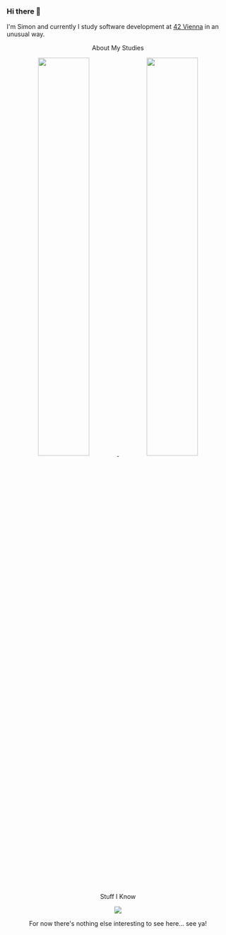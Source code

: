 ### Hi there 👋

I'm Simon and currently I study software development at [42 Vienna](https://www.42vienna.com/) in an unusual way.

<div align="center">
  <p>About My Studies</p>
  <a href="https://github.com/Zekao/badge42" target="_blank" rel="noopener noreferrer">
    <img width="48%" src="https://badge.emaugale.com/api/v2/clx27e9gq118101qkslok3gnd/stats?cursusId=9&coalitionId=251" />
  </a>
  <a href="https://github.com/Nimon77/badge42" target="_blank" rel="noopener noreferrer">
    <img width="48%" src="https://badge.emaugale.com/api/v2/clx27e9gq118101qkslok3gnd/stats?cursusId=21&coalitionId=255" />
  </a>
</div>

<div align="center">
  <p>Stuff I Know</p>
  <a href="https://skillicons.dev">
    <img src="https://skillicons.dev/icons?i=bash,bots,c,docker,py,rust,ts" />
  </a>
</div>

<p align="center">For now there's nothing else interesting to see here... see ya!</p>
